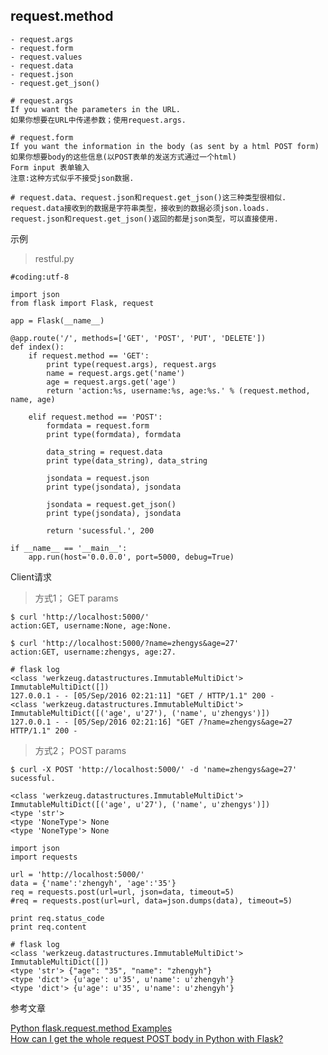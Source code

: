 ## request.method
    - request.args  
    - request.form  
    - request.values  
    - request.data  
    - request.json  
    - request.get_json()  

```
# request.args
If you want the parameters in the URL. 
如果你想要在URL中传递参数；使用request.args.

# request.form 
If you want the information in the body (as sent by a html POST form)
如果你想要body的这些信息(以POST表单的发送方式通过一个html)
Form input 表单输入
注意:这种方式似乎不接受json数据.

# request.data、request.json和request.get_json()这三种类型很相似.
request.data接收到的数据是字符串类型，接收到的数据必须json.loads.
request.json和request.get_json()返回的都是json类型，可以直接使用.
```

示例
> restful.py

```
#coding:utf-8

import json
from flask import Flask, request

app = Flask(__name__)

@app.route('/', methods=['GET', 'POST', 'PUT', 'DELETE'])
def index():
    if request.method == 'GET':
        print type(request.args), request.args
        name = request.args.get('name')
        age = request.args.get('age')
        return 'action:%s, username:%s, age:%s.' % (request.method, name, age)

    elif request.method == 'POST':
        formdata = request.form
        print type(formdata), formdata

        data_string = request.data
        print type(data_string), data_string

        jsondata = request.json
        print type(jsondata), jsondata

        jsondata = request.get_json()
        print type(jsondata), jsondata

        return 'sucessful.', 200

if __name__ == '__main__':
    app.run(host='0.0.0.0', port=5000, debug=True)
```

Client请求

> 方式1； GET params

```
$ curl 'http://localhost:5000/'
action:GET, username:None, age:None.

$ curl 'http://localhost:5000/?name=zhengys&age=27'
action:GET, username:zhengys, age:27.

# flask log
<class 'werkzeug.datastructures.ImmutableMultiDict'> ImmutableMultiDict([])
127.0.0.1 - - [05/Sep/2016 02:21:11] "GET / HTTP/1.1" 200 -
<class 'werkzeug.datastructures.ImmutableMultiDict'> ImmutableMultiDict([('age', u'27'), ('name', u'zhengys')])
127.0.0.1 - - [05/Sep/2016 02:21:16] "GET /?name=zhengys&age=27 HTTP/1.1" 200 -
```

> 方式2； POST params

```
$ curl -X POST 'http://localhost:5000/' -d 'name=zhengys&age=27'
sucessful.

<class 'werkzeug.datastructures.ImmutableMultiDict'> ImmutableMultiDict([('age', u'27'), ('name', u'zhengys')])
<type 'str'> 
<type 'NoneType'> None
<type 'NoneType'> None
```

```
import json
import requests

url = 'http://localhost:5000/'
data = {'name':'zhengyh', 'age':'35'}
req = requests.post(url=url, json=data, timeout=5)
#req = requests.post(url=url, data=json.dumps(data), timeout=5)

print req.status_code
print req.content
```

```
# flask log
<class 'werkzeug.datastructures.ImmutableMultiDict'> ImmutableMultiDict([])
<type 'str'> {"age": "35", "name": "zhengyh"}
<type 'dict'> {u'age': u'35', u'name': u'zhengyh'}
<type 'dict'> {u'age': u'35', u'name': u'zhengyh'}
```





参考文章

[Python flask.request.method Examples](http://www.programcreek.com/python/example/51533/flask.request.method)  
[How can I get the whole request POST body in Python with Flask?](http://stackoverflow.com/questions/10434599/how-can-i-get-the-whole-request-post-body-in-python-with-flask)